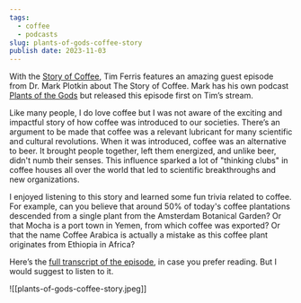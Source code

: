 ```yaml
---
tags:
  - coffee
  - podcasts
slug: plants-of-gods-coffee-story
publish date: 2023-11-03
---
```

With the [Story of Coffee](https://tim.blog/2023/10/13/story-of-coffee/), Tim Ferris features an amazing guest episode from Dr. Mark Plotkin about The Story of Coffee. Mark has his own podcast [Plants of the Gods](https://markplotkin.com/podcast/) but released this episode first on Tim’s stream.

Like many people, I do love coffee but I was not aware of the exciting and impactful story of how coffee was introduced to our societies. There’s an argument to be made that coffee was a relevant lubricant for many scientific and cultural revolutions. When it was introduced, coffee was an alternative to beer. It brought people together, left them energized, and unlike beer, didn't numb their senses. This influence sparked a lot of "thinking clubs" in coffee houses all over the world that led to scientific breakthroughs and new organizations.

I enjoyed listening to this story and learned some fun trivia related to coffee. For example, can you believe that around 50% of today's coffee plantations descended from a single plant from the Amsterdam Botanical Garden? Or that Mocha is a port town in Yemen, from which coffee was exported? Or that the name Coffee Arabica is actually a mistake as this coffee plant originates from Ethiopia in Africa?

Here’s the [full transcript of the episode](https://tim.blog/2023/10/16/story-of-coffee-transcript/), in case you prefer reading. But I would suggest to listen to it.

![[plants-of-gods-coffee-story.jpeg]]